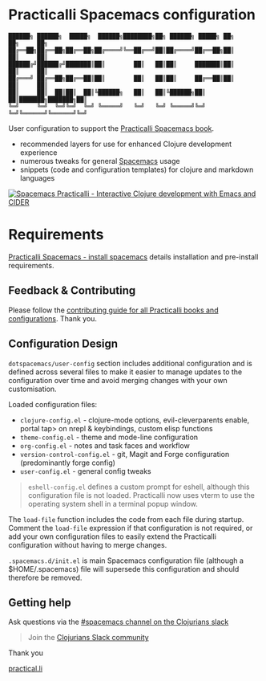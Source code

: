 # Practicalli Spacemacs configuration

```none
██████╗ ██████╗  █████╗  ██████╗████████╗██╗ ██████╗ █████╗ ██╗     ██╗     ██╗
██╔══██╗██╔══██╗██╔══██╗██╔════╝╚══██╔══╝██║██╔════╝██╔══██╗██║     ██║     ██║
██████╔╝██████╔╝███████║██║        ██║   ██║██║     ███████║██║     ██║     ██║
██╔═══╝ ██╔══██╗██╔══██║██║        ██║   ██║██║     ██╔══██║██║     ██║     ██║
██║     ██║  ██║██║  ██║╚██████╗   ██║   ██║╚██████╗██║  ██║███████╗███████╗██║
╚═╝     ╚═╝  ╚═╝╚═╝  ╚═╝ ╚═════╝   ╚═╝   ╚═╝ ╚═════╝╚═╝  ╚═╝╚══════╝╚══════╝╚═╝
```


User configuration to support the [Practicalli Spacemacs book](https://practical.li/spacemacs).

- recommended layers for use for enhanced Clojure development experience
- numerous tweaks for general [Spacemacs](https://github.com/syl20bnr/spacemacs/) usage
- snippets (code and configuration templates) for clojure and markdown languages

[![Spacemacs Practicalli - Interactive Clojure development with Emacs and CIDER](https://raw.githubusercontent.com/practicalli/graphic-design/live/book-covers/practicalli-spacemacs-book-banner.png)](https://practical.li/spacemacs)

# Requirements

[Practicalli Spacemacs - install spacemacs](https://practical.li/spacemacs/install-spacemacs/install/) details installation and pre-install requirements.


## Feedback & Contributing

Please follow the [contributing guide for all Practicalli books and configurations](https://practical.li/spacemacs/introduction/contributing/).  Thank you.


## Configuration Design

`dotspacemacs/user-config` section includes additional configuration and is defined across several files to make it easier to manage updates to the configuration over time and avoid merging changes with your own customisation.

Loaded configuration files:

* `clojure-config.el` - clojure-mode options, evil-cleverparents enable, portal tap> on nrepl & keybindings, custom elisp functions
* `theme-config.el` - theme and mode-line configuration
* `org-config.el` - notes and task faces and workflow
* `version-control-config.el` - git, Magit and Forge configuration (predominantly forge config)
* `user-config.el` - general config tweaks

> `eshell-config.el` defines a custom prompt for eshell, although this configuration file is not loaded.  Practicalli now uses vterm to use the operating system shell in a terminal popup window.

The `load-file` function includes the code from each file during startup.  Comment the `load-file` expression if that configuration is not required, or add your own configuration files to easily extend the Practicalli configuration without having to merge changes.

`.spacemacs.d/init.el` is main Spacemacs configuration file (although a $HOME/.spacemacs) file will supersede this configuration and should therefore be removed.


## Getting help

Ask questions via the [#spacemacs channel on the Clojurians slack](https://app.slack.com/client/T03RZGPFR/C099W16KZ)

> Join the [Clojurians Slack community](http://clojure.net/)


Thank you

[practical.li](https://practical.li/)
